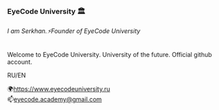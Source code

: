 ### EyeCode University 🏛️
###### I am Serkhan.⚡Founder of EyeCode University
Welcome to EyeCode University. University of the future.
Official github account. 
<p>RU/EN</p>


🌍https://www.eyecodeuniversity.ru  
📫eyecode.academy@gmail.com
  



<!--
**southsidescript/southsidescript** is a ✨ _special_ ✨ repository because its `README.md` (this file) appears on your GitHub profile.
🌍https://www.eyecodeuniversity.ru  
Here are some ideas to get you started:

- 🔭 I’m currently working on ...
- 🌱 I’m currently learning ...
- 👯 I’m looking to collaborate on ...
- 🤔 I’m looking for help with ...
- 💬 Ask me about ...
- 📫 How to reach me: ...
- 😄 Pronouns: ...
- ⚡ Fun fact: ...
-->
